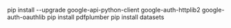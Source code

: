 pip install --upgrade google-api-python-client google-auth-httplib2 google-auth-oauthlib
pip install pdfplumber
pip install datasets